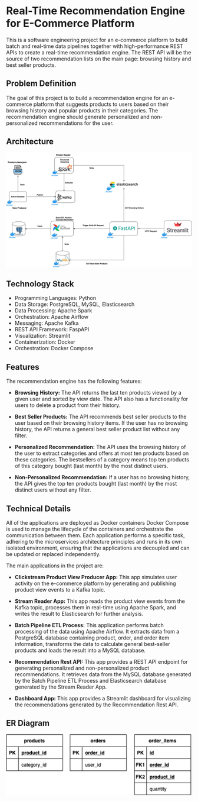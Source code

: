 
# Real-Time Recommendation Engine for E-Commerce Platform


This is a software engineering project for an e-commerce platform to build batch and real-time data pipelines together with high-performance REST APIs to create a real-time recommendation engine. The REST API will be the source of two recommendation lists on the main page: browsing history and best seller products.

## Problem Definition
The goal of this project is to build a recommendation engine for an e-commerce platform that suggests products to users based on their browsing history and popular products in their categories. The recommendation engine should generate personalized and non-personalized recommendations for the user.

## Architecture

![Diagram](https://github.com/beratturan/Real-Time-E-commerce-Recommendation-App/blob/main/Diagram.jpg)

## Technology Stack
- Programming Languages: Python
- Data Storage: PostgreSQL, MySQL, Elasticsearch
- Data Processing: Apache Spark
- Orchestration: Apache Airflow
- Messaging: Apache Kafka
- REST API Framework: FaspAPI
- Visualization: Streamlit
- Containerization: Docker
- Orchestration: Docker Compose





## Features
The recommendation engine has the following features:

- **Browsing History:** The API returns the last ten products viewed by a given user and sorted by view date. The API also has a functionality for users to delete a product from their history.

- **Best Seller Products:** The API recommends best seller products to the user based on their browsing history items. If the user has no browsing history, the API returns a general best seller product list without any filter.

- **Personalized Recommendation:** The API uses the browsing history of the user to extract categories and offers at most ten products based on these categories. The bestsellers of a category means top ten products of this category bought (last month) by the most distinct users.

- **Non-Personalized Recommendation:** If a user has no browsing history, the API gives the top ten products bought (last month) by the most distinct users without any filter.

## Technical Details
All of the applications are deployed as Docker containers Docker Compose is used to manage the lifecycle of the containers and orchestrate the communication between them. Each application performs a specific task, adhering to the microservices architecture principles and runs in its own isolated environment, ensuring that the applications are decoupled and can be updated or replaced independently.


The main applications in the project are:

- **Clickstream Product View Producer App:** This app simulates user activity on the e-commerce platform by generating and publishing product view events to a Kafka topic. 

- **Stream Reader App:** This app reads the product view events from the Kafka topic, processes them in real-time using Apache Spark, and writes the result to Elasticsearch for further analysis. 

- **Batch Pipeline ETL Process:** This application performs batch processing of the data using Apache Airflow. It extracts data from a PostgreSQL database containing product, order, and order item information, transforms the data to calculate  general best-seller products and loads the result into a MySQL database. 

- **Recommendation Rest API:** This app provides a REST API endpoint for generating personalized and non-personalized product recommendations. It retrieves data from the MySQL database generated by the Batch Pipeline ETL Process and Elasticsearch database generated by the Stream Reader App. 

- **Dashboard App:** This app provides a Streamlit dashboard for visualizing the recommendations generated by the Recommendation Rest API. 

## ER Diagram

![Diagram](https://github.com/beratturan/Real-Time-E-commerce-Recommendation-App/blob/main/ER_diagram.png)



  
